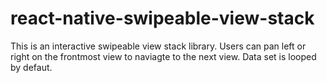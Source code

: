 # react-native-swipeable-view-stack
This is an interactive swipeable view stack library. Users can pan left or right on the frontmost view to naviagte to the next view. Data set is looped by defaut.
